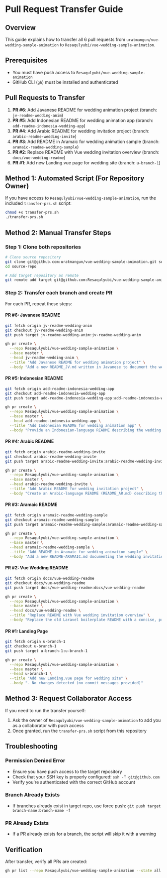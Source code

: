 # Pull Request Transfer Guide

## Overview
This guide explains how to transfer all 6 pull requests from `uratmangun/vue-wedding-sample-animation` to `Resaqulyubi/vue-wedding-sample-animation`.

## Prerequisites
- You must have push access to `Resaqulyubi/vue-wedding-sample-animation`
- GitHub CLI (`gh`) must be installed and authenticated

## Pull Requests to Transfer

1. **PR #6**: Add Javanese README for wedding animation project (branch: `jv-readme-wedding-anim`)
2. **PR #5**: Add Indonesian README for wedding animation app (branch: `add-readme-indonesia-wedding-app`)
3. **PR #4**: Add Arabic README for wedding invitation project (branch: `arabic-readme-wedding-invite`)
4. **PR #3**: Add README in Aramaic for wedding animation sample (branch: `aramaic-readme-wedding-sample`)
5. **PR #2**: Replace README with Vue wedding invitation overview (branch: `docs/vue-wedding-readme`)
6. **PR #1**: Add new Landing.vue page for wedding site (branch: `u-branch-1`)

## Method 1: Automated Script (For Repository Owner)

If you have access to `Resaqulyubi/vue-wedding-sample-animation`, run the included `transfer-prs.sh` script:

```bash
chmod +x transfer-prs.sh
./transfer-prs.sh
```

## Method 2: Manual Transfer Steps

### Step 1: Clone both repositories

```bash
# Clone source repository
git clone git@github.com:uratmangun/vue-wedding-sample-animation.git source-repo
cd source-repo

# Add target repository as remote
git remote add target git@github.com:Resaqulyubi/vue-wedding-sample-animation.git
```

### Step 2: Transfer each branch and create PR

For each PR, repeat these steps:

#### PR #6: Javanese README
```bash
git fetch origin jv-readme-wedding-anim
git checkout jv-readme-wedding-anim
git push target jv-readme-wedding-anim:jv-readme-wedding-anim

gh pr create \
  --repo Resaqulyubi/vue-wedding-sample-animation \
  --base master \
  --head jv-readme-wedding-anim \
  --title "Add Javanese README for wedding animation project" \
  --body "Add a new README_JV.md written in Javanese to document the wedding animation web app. The file describes features, tech stack, project structure, setup and deployment instructions (Docker and Nixpacks), customization notes, and license. This provides localized documentation for Javanese-speaking contributors and users."
```

#### PR #5: Indonesian README
```bash
git fetch origin add-readme-indonesia-wedding-app
git checkout add-readme-indonesia-wedding-app
git push target add-readme-indonesia-wedding-app:add-readme-indonesia-wedding-app

gh pr create \
  --repo Resaqulyubi/vue-wedding-sample-animation \
  --base master \
  --head add-readme-indonesia-wedding-app \
  --title "Add Indonesian README for wedding animation app" \
  --body "Provide an Indonesian-language README describing the wedding invitation animation web app. The new README (README_ID.md) documents features, technologies, project structure, setup and deployment instructions (Docker and Nixpacks), customization notes, and license information so Indonesian-speaking contributors can quickly understand and run the project."
```

#### PR #4: Arabic README
```bash
git fetch origin arabic-readme-wedding-invite
git checkout arabic-readme-wedding-invite
git push target arabic-readme-wedding-invite:arabic-readme-wedding-invite

gh pr create \
  --repo Resaqulyubi/vue-wedding-sample-animation \
  --base master \
  --head arabic-readme-wedding-invite \
  --title "Add Arabic README for wedding invitation project" \
  --body "Create an Arabic-language README (README_AR.md) describing the wedding invitation demo built with Laravel, Vue.js and GSAP. The file documents features, tech stack, project structure, setup and deployment instructions (Docker/Nixpacks), customization notes, and licensing — providing Arabic-speaking contributors and users with clear guidance on running and deploying the project."
```

#### PR #3: Aramaic README
```bash
git fetch origin aramaic-readme-wedding-sample
git checkout aramaic-readme-wedding-sample
git push target aramaic-readme-wedding-sample:aramaic-readme-wedding-sample

gh pr create \
  --repo Resaqulyubi/vue-wedding-sample-animation \
  --base master \
  --head aramaic-readme-wedding-sample \
  --title "Add README in Aramaic for wedding animation sample" \
  --body "Add a new README-ARAMAIC.md documenting the wedding invitation animation sample in Aramaic. The file introduces the project, lists features, tech stack (Vue 3, GSAP, Laravel 10, PHP 8.1+, Vite, Tailwind), project structure, setup and build steps, deployment notes (Docker/Nixpacks), optimization tips, and contributor guidance. This README was added to provide native-language documentation and onboarding information for Aramaic-speaking contributors and users."
```

#### PR #2: Vue Wedding README
```bash
git fetch origin docs/vue-wedding-readme
git checkout docs/vue-wedding-readme
git push target docs/vue-wedding-readme:docs/vue-wedding-readme

gh pr create \
  --repo Resaqulyubi/vue-wedding-sample-animation \
  --base master \
  --head docs/vue-wedding-readme \
  --title "Replace README with Vue wedding invitation overview" \
  --body "Replace the old Laravel boilerplate README with a concise, project-specific README describing the Vue-based wedding invitation landing page, its features, tech stack, deployment options (Docker and Nixpacks), and setup instructions. This update was needed to provide clear documentation tailored to this project's structure and workflows, removing irrelevant Laravel template content and adding practical setup, build, and deployment guidance for contributors and deployers."
```

#### PR #1: Landing Page
```bash
git fetch origin u-branch-1
git checkout u-branch-1
git push target u-branch-1:u-branch-1

gh pr create \
  --repo Resaqulyubi/vue-wedding-sample-animation \
  --base master \
  --head u-branch-1 \
  --title "Add new Landing.vue page for wedding site" \
  --body "- No changes detected (no commit messages provided)"
```

## Method 3: Request Collaborator Access

If you need to run the transfer yourself:

1. Ask the owner of `Resaqulyubi/vue-wedding-sample-animation` to add you as a collaborator with push access
2. Once granted, run the `transfer-prs.sh` script from this repository

## Troubleshooting

### Permission Denied Error
- Ensure you have push access to the target repository
- Check that your SSH key is properly configured: `ssh -T git@github.com`
- Verify you're authenticated with the correct GitHub account

### Branch Already Exists
- If branches already exist in target repo, use force push: `git push target branch-name:branch-name -f`

### PR Already Exists
- If a PR already exists for a branch, the script will skip it with a warning

## Verification

After transfer, verify all PRs are created:

```bash
gh pr list --repo Resaqulyubi/vue-wedding-sample-animation --state all
```
